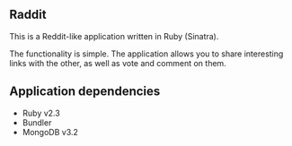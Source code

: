 ## Raddit

This is a Reddit-like application written in Ruby (Sinatra).

The functionality is simple. The application allows you to share interesting links with the other, as well as vote and comment on them.

## Application dependencies

* Ruby v2.3
* Bundler
* MongoDB v3.2